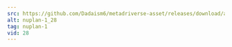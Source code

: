 ```yaml
---
src: https://github.com/Dadaism6/metadriverse-asset/releases/download/assetsv1.0.2/nuplan-1_28.mp4
alt: nuplan-1_28
tag: nuplan-1
vid: 28
---
```

